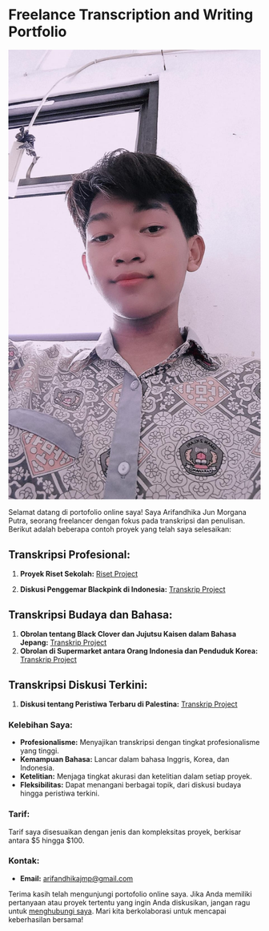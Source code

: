 # Freelance Transcription and Writing Portfolio

<img src="IMG-20231220-WA0048.jpg" alt="ARIFANDHIKA">

Selamat datang di portofolio online saya! Saya Arifandhika Jun Morgana Putra, seorang freelancer dengan fokus pada transkripsi dan penulisan. Berikut adalah beberapa contoh proyek yang telah saya selesaikan:

## Transkripsi Profesional:
1. **Proyek Riset Sekolah:** <a href="Proyek Riset Sekolah.pdf" target="_blank">Riset Project</a>

2. **Diskusi Penggemar Blackpink di Indonesia:** <a href="Diskusi Penggemar Blackpink di Indonesia.pdf" target="_blank">Transkrip Project</a>


## Transkripsi Budaya dan Bahasa:
1. **Obrolan tentang Black Clover dan Jujutsu Kaisen dalam Bahasa Jepang:** <a href="Obrolan Tentang Black Clover dan Jujutsu Kaisen dalam Bahasa Jepang.pdf" target="_blank">Transkrip Project</a>
2. **Obrolan di Supermarket antara Orang Indonesia dan Penduduk Korea:** <a href="Transkrip Obrolan Mia dan Ji-Hoon.pdf" target="_blank">Transkrip Project</a>

## Transkripsi Diskusi Terkini:
1. **Diskusi tentang Peristiwa Terbaru di Palestina:** <a href="Discussion on Recent Events in Palestine.pdf" target="_blank">Transkrip Project</a>

### Kelebihan Saya:
- **Profesionalisme:** Menyajikan transkripsi dengan tingkat profesionalisme yang tinggi.
- **Kemampuan Bahasa:** Lancar dalam bahasa Inggris, Korea, dan Indonesia.
- **Ketelitian:** Menjaga tingkat akurasi dan ketelitian dalam setiap proyek.
- **Fleksibilitas:** Dapat menangani berbagai topik, dari diskusi budaya hingga peristiwa terkini.

### Tarif:
Tarif saya disesuaikan dengan jenis dan kompleksitas proyek, berkisar antara $5 hingga $100.

### Kontak:
- **Email:** [arifandhikajmp@gmail.com](mailto:arifandhikajmp@gmail.com)

Terima kasih telah mengunjungi portofolio online saya. Jika Anda memiliki pertanyaan atau proyek tertentu yang ingin Anda diskusikan, jangan ragu untuk [menghubungi saya](mailto:arifandhikajmp@gmail.com). Mari kita berkolaborasi untuk mencapai keberhasilan bersama!
